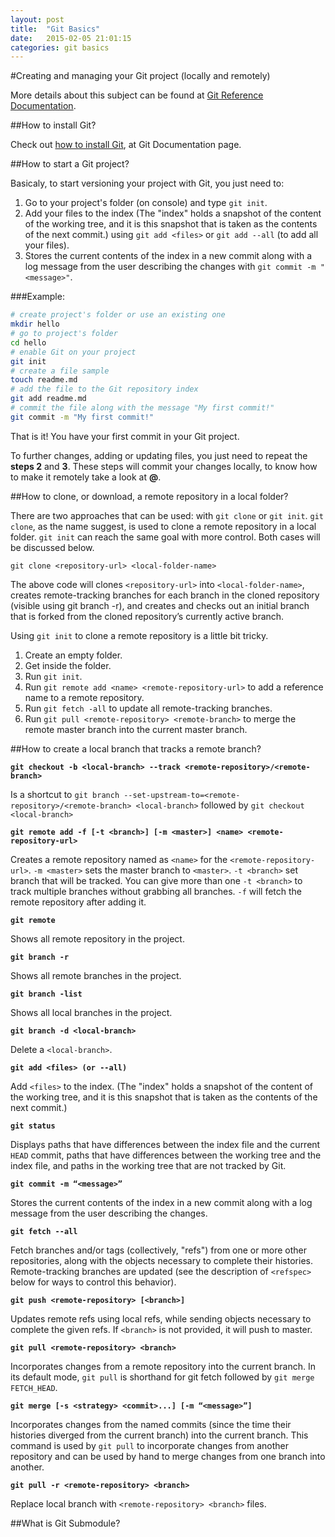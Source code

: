 ```yaml
---
layout: post
title:  "Git Basics"
date:   2015-02-05 21:01:15
categories: git basics
---
```


#Creating and managing your Git project (locally and remotely)

More details about this subject can be found at [Git Reference Documentation](http://git-scm.com/docs).

##How to install Git?

Check out [how to install Git](http://git-scm.com/book/en/v2/Getting-Started-Installing-Git), at Git Documentation page.

##How to start a Git project?

Basicaly, to start versioning your project with Git, you just need to:

1. Go to your project's folder (on console) and type `git init`. 
2. Add your files to the index (The "index" holds a snapshot of the content of the working tree, and it is this snapshot that is taken as the contents of the next commit.) using `git add <files>` or `git add --all` (to add all your files).
3. Stores the current contents of the index in a new commit along with a log message from the user describing the changes with `git commit -m "<message>"`.

###Example:

``` bash
# create project's folder or use an existing one
mkdir hello 		
# go to project's folder
cd hello 			
# enable Git on your project 
git init
# create a file sample
touch readme.md
# add the file to the Git repository index
git add readme.md
# commit the file along with the message "My first commit!"
git commit -m "My first commit!"
```

That is it! You have your first commit in your Git project.

To further changes, adding or updating files, you just need to repeat the **steps 2** and **3**. These steps will commit your changes locally, to know how to make it remotely take a look at **@**.

##How to clone, or download, a remote repository in a local folder?

There are two approaches that can be used: with `git clone` or `git init`. `git clone`, as the name suggest, is used to clone a remote repository in a local folder. `git init` can reach the same goal with more control. Both cases will be discussed below.

`git clone <repository-url> <local-folder-name>`

The above code will clones `<repository-url>` into `<local-folder-name>`, creates remote-tracking branches for each branch in the cloned repository (visible using git branch -r), and creates and checks out an initial branch that is forked from the cloned repository’s currently active branch.

Using `git init` to clone a remote repository is a little bit tricky.

1. Create an empty folder.
2. Get inside the folder.
3. Run `git init`.
4. Run `git remote add <name> <remote-repository-url>` to add a reference name to a remote repository.
5. Run `git fetch -all` to update all remote-tracking branches.
6. Run `git pull <remote-repository> <remote-branch>` to merge the remote master branch into the current master branch.

##How to create a local branch that tracks a remote branch?

**`git checkout -b <local-branch> --track <remote-repository>/<remote-branch>`**

Is a shortcut to `git branch --set-upstream-to=<remote-repository>/<remote-branch> <local-branch>` followed by `git checkout <local-branch>`


**`git remote add -f [-t <branch>] [-m <master>] <name> <remote-repository-url>`**

Creates a remote repository named as `<name>` for the `<remote-repository-url>`.
`-m <master>` sets the master branch to `<master>`.
`-t <branch>` set branch that will be tracked. You can give more than one `-t <branch>` to track multiple branches without grabbing all branches.
`-f` will fetch the remote repository after adding it.

**`git remote `**

Shows all remote repository in the project.

**`git branch -r`**

Shows all remote branches in the project.

**`git branch -list`**

Shows all local branches in the project.

**`git branch -d <local-branch>`**

Delete a `<local-branch>`.

**`git add <files> (or --all)`**

Add `<files>` to the index.
(The "index" holds a snapshot of the content of the working tree, and it is this snapshot that is taken as the contents of the next commit.)

**`git status`**

Displays paths that have differences between the index file and the current `HEAD` commit, paths that have differences between the working tree and the index file, and paths in the working tree that are not tracked by Git.

**`git commit -m “<message>”`**

Stores the current contents of the index in a new commit along with a log message from the user describing the changes.

**`git fetch --all`**

Fetch branches and/or tags (collectively, "refs") from one or more other repositories, along with the objects necessary to complete their histories. Remote-tracking branches are updated (see the description of `<refspec>` below for ways to control this behavior).

**`git push <remote-repository> [<branch>]`**

Updates remote refs using local refs, while sending objects necessary to complete the given refs.
If `<branch>` is not provided, it will push to master.

**`git pull <remote-repository> <branch>`**

Incorporates changes from a remote repository into the current branch. In its default mode, `git pull` is shorthand for git fetch followed by `git merge FETCH_HEAD`.

**`git merge [-s <strategy> <commit>...] [-m “<message>”]`**

Incorporates changes from the named commits (since the time their histories diverged from the current branch) into the current branch. This command is used by `git pull` to incorporate changes from another repository and can be used by hand to merge changes from one branch into another.

**`git pull -r <remote-repository> <branch>`**

Replace local branch with `<remote-repository> <branch>` files.

##What is Git Submodule?





